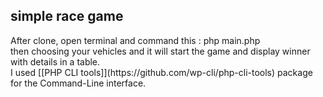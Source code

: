 <h2>simple race game</h2>
<p>
  After clone, open terminal and command this : php main.php
<br>
then choosing your vehicles and it will start the game and display winner with details in a table.
<br>
I used [[PHP CLI tools]](https://github.com/wp-cli/php-cli-tools) package for the Command-Line interface.
</p>
